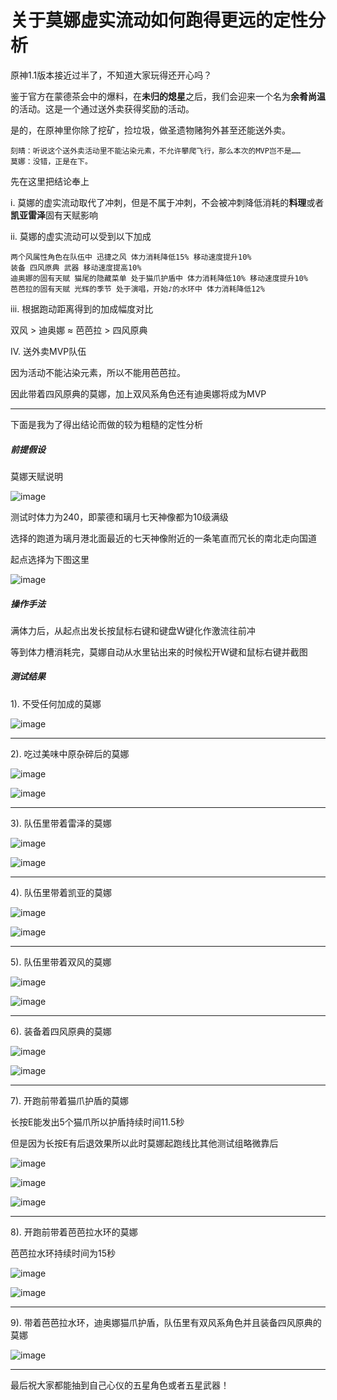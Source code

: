 # 关于莫娜虚实流动如何跑得更远的定性分析

原神1.1版本接近过半了，不知道大家玩得还开心吗？

鉴于官方在蒙德茶会中的爆料，在**未归的熄星**之后，我们会迎来一个名为**余肴尚温**的活动。这是一个通过送外卖获得奖励的活动。

是的，在原神里你除了挖矿，捡垃圾，做圣遗物赌狗外甚至还能送外卖。

```
刻晴：听说这个送外卖活动里不能沾染元素，不允许攀爬飞行，那么本次的MVP岂不是……
莫娜：没错，正是在下。
```

先在这里把结论奉上

i. 莫娜的虚实流动取代了冲刺，但是不属于冲刺，不会被冲刺降低消耗的**料理**或者**凯亚雷泽**固有天赋影响

ii. 莫娜的虚实流动可以受到以下加成
```
两个风属性角色在队伍中 迅捷之风 体力消耗降低15% 移动速度提升10%
装备 四风原典 武器 移动速度提高10%
迪奥娜的固有天赋 猫尾的隐藏菜单 处于猫爪护盾中 体力消耗降低10% 移动速度提升10%
芭芭拉的固有天赋 光辉的季节 处于演唱，开始♪的水环中 体力消耗降低12%
```

iii. 根据跑动距离得到的加成幅度对比

双风 > 迪奥娜 ≈ 芭芭拉 > 四风原典

IV. 送外卖MVP队伍

因为活动不能沾染元素，所以不能用芭芭拉。

因此带着四风原典的莫娜，加上双风系角色还有迪奥娜将成为MVP

---

下面是我为了得出结论而做的较为粗糙的定性分析

##### 前提假设

莫娜天赋说明

![image](./asset/mona_talent.png)

测试时体力为240，即蒙德和璃月七天神像都为10级满级

选择的跑道为璃月港北面最近的七天神像附近的一条笔直而冗长的南北走向国道

起点选择为下图这里

![image](./asset/mona_start_line.png)

##### 操作手法

满体力后，从起点出发长按鼠标右键和键盘W键化作激流往前冲

等到体力槽消耗完，莫娜自动从水里钻出来的时候松开W键和鼠标右键并截图

##### 测试结果

1). 不受任何加成的莫娜

![image](./asset/mona_basic.png)

---

2). 吃过美味中原杂碎后的莫娜

![image](./asset/dish_bonus.png)

![image](./asset/mona_with_dish.png)

---

3). 队伍里带着雷泽的莫娜

![image](./asset/razor_talent.png)

![image](./asset/mona_with_razor.png)

---

4). 队伍里带着凯亚的莫娜

![image](./asset/kiaya_talent.png)

![image](./asset/mona_with_kiaya.png)

---

5). 队伍里带着双风的莫娜

![image](./asset/two_winds_bonus.png)

![image](./asset/mona_with_two_winds.png)

---

6). 装备着四风原典的莫娜

![image](./asset/four_wind.png)

![image](./asset/mona_with_four_wind.png)

---

7). 开跑前带着猫爪护盾的莫娜

长按E能发出5个猫爪所以护盾持续时间11.5秒

但是因为长按E有后退效果所以此时莫娜起跑线比其他测试组略微靠后

![image](./asset/diona_talent.png)

![image](./asset/diona_shield_talent.png)

![image](./asset/mona_with_diona.png)

---

8). 开跑前带着芭芭拉水环的莫娜

芭芭拉水环持续时间为15秒

![image](./asset/babara_talent.png)

![image](./asset/mona_with_babara.png)

---

9). 带着芭芭拉水环，迪奥娜猫爪护盾，队伍里有双风系角色并且装备四风原典的莫娜

![image](./asset/mona_with_babara_diona_four_wind_two_winds.png)

---

最后祝大家都能抽到自己心仪的五星角色或者五星武器！
